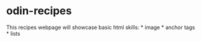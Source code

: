 # odin-recipes
This recipes webpage will showcase basic html skills:
    * image
    * anchor tags
    * lists
